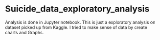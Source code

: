 # Suicide_data_exploratory_analysis
Analysis is done in Jupyter notebook. This is just a exploratory analysis on dataset picked up from Kaggle. 
I tried to make sense of data by create charts and Graphs.
